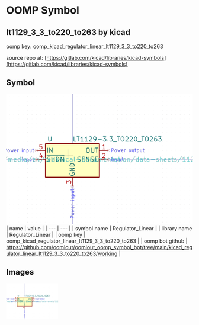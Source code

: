 # OOMP Symbol  
## lt1129_3_3_to220_to263  by kicad  
  
oomp key: oomp_kicad_regulator_linear_lt1129_3_3_to220_to263  
  
source repo at: [https://gitlab.com/kicad/libraries/kicad-symbols](https://gitlab.com/kicad/libraries/kicad-symbols)  
## Symbol  
  
[![working.png](working_600.png)](working.png)  
| name | value | 
| --- | --- | 
| symbol name | Regulator_Linear | 
| library name | Regulator_Linear | 
| oomp key | oomp_kicad_regulator_linear_lt1129_3_3_to220_to263 | 
| oomp bot github | https://github.com/oomlout/oomlout_oomp_symbol_bot/tree/main/kicad_regulator_linear_lt1129_3_3_to220_to263/working | 
## Images  
  
[![working.png](working_140.png)](working.png)  
